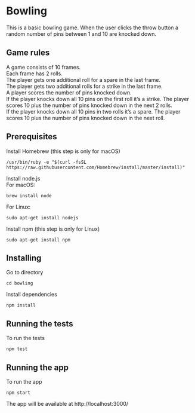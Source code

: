 # Bowling
This is a basic bowling game. When the user clicks the throw button a random number of pins between 1 and 10 are knocked down.  
## Game rules
A game consists of 10 frames.  
Each frame has 2 rolls.  
The player gets one additional roll for a spare in the last frame.  
The player gets two additional rolls for a strike in the last frame.  
A player scores the number of pins knocked down.  
If the player knocks down all 10 pins on the first roll it’s a strike. The player scores 10 plus the number of pins knocked down in the next 2 rolls.  
If the player knocks down all 10 pins in two rolls it’s a spare. The player scores 10 plus the number of pins knocked down in the next roll.  
## Prerequisites
Install Homebrew (this step is only for macOS)  
```
/usr/bin/ruby -e "$(curl -fsSL https://raw.githubusercontent.com/Homebrew/install/master/install)"
```
Install node.js  
For macOS:  
```
brew install node
```
For Linux:  
```
sudo apt-get install nodejs
```
Install npm (this step is only for Linux)  
```
sudo apt-get install npm
```
## Installing
Go to directory  
```
cd bowling
```
Install dependencies  
```
npm install
```
## Running the tests
To run the tests  
```
npm test
```
## Running the app
To run the app  
```
npm start
```
The app will be available at http://localhost:3000/